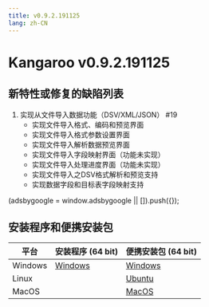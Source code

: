 ```yaml
---
title: v0.9.2.191125
lang: zh-CN
---
```


# Kangaroo v0.9.2.191125

## 新特性或修复的缺陷列表
1. 实现从文件导入数据功能（DSV/XML/JSON） #19
    - 实现文件导入格式、编码和预览界面
    - 实现文件导入格式参数设置界面
    - 实现文件导入解析数据预览界面
    - 实现文件导入字段映射界面（功能未实现）
    - 实现文件导入处理进度界面（功能未实现）
    - 实现文件导入之DSV格式解析和预览支持
    - 实现数据字段和目标表字段映射支持


<div>
    <script2 type="text/javascript" async="true" src="https://pagead2.googlesyndication.com/pagead/js/adsbygoogle.js" />
    <ins class="adsbygoogle"
        style="display:block; text-align:center;"
        data-ad-layout="in-article"
        data-ad-format="fluid"
        data-ad-client="ca-pub-3975819313740938"
        data-ad-slot="6760827895"></ins>
    <script2 type="text/javascript">
        (adsbygoogle = window.adsbygoogle || []).push({});
    </script2>
</div>


## 安装程序和便携安装包 <Badge text="链接已失效" type="warning"/>

| 平台          | 安装程序 (64 bit) | 便携安装包 (64 bit)  |
|-------------------|-------------------|-------------------|
| Windows | [Windows](https://github.com/dbkangaroo/kangaroo/releases/download/v0.9.2.191125/Kangaroo_0.9.2.191125_win64.exe) | [Windows](https://github.com/dbkangaroo/kangaroo/releases/download/v0.9.2.191125/Kangaroo_0.9.2.191125_win64.7z) |
| Linux |  | [Ubuntu](https://github.com/dbkangaroo/kangaroo/releases/download/v0.9.2.191125/Kangaroo_0.9.2.191125_ubuntu.zip) |
| MacOS |  | [MacOS](https://github.com/dbkangaroo/kangaroo/releases/download/v0.9.2.191125/Kangaroo_0.9.2.191125_macos.zip) |
